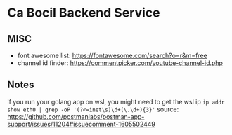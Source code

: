 # Ca Bocil Backend Service

## MISC
- font awesome list: https://fontawesome.com/search?o=r&m=free
- channel id finder: https://commentpicker.com/youtube-channel-id.php

## Notes

if you run your golang app on wsl, you might need to get the wsl ip
`ip addr show eth0 | grep -oP '(?<=inet\s)\d+(\.\d+){3}'`
source: https://github.com/postmanlabs/postman-app-support/issues/11204#issuecomment-1605502449

